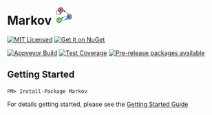 Markov <img src="media/Markov.svg" width="42" height="42" />
=======

[![MIT Licensed](https://img.shields.io/badge/license-MIT-blue.svg?style=flat-square)](license.md)
[![Get it on NuGet](https://img.shields.io/nuget/v/Markov.svg?style=flat-square)](http://nuget.org/packages/Markov)

[![Appveyor Build](https://img.shields.io/appveyor/ci/otac0n/Markov.svg?style=flat-square)](https://ci.appveyor.com/project/otac0n/Markov)
[![Test Coverage](https://img.shields.io/codecov/c/github/otac0n/Markov.svg?style=flat-square)](https://codecov.io/gh/otac0n/Markov)
[![Pre-release packages available](https://img.shields.io/nuget/vpre/Markov.svg?style=flat-square)](http://nuget.org/packages/Markov)

Getting Started
---------------

    PM> Install-Package Markov

For details getting started, please see the [Getting Started Guide](https://github.com/otac0n/markov/wiki/Getting-Started)
